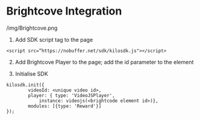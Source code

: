 # Brightcove Integration
/img/Brightcove.png
 
1. Add SDK script tag to the page
```
<script src=“https://nobuffer.net/sdk/kilosdk.js"></script>
```

2. Add Brightcove Player to the page; add the id parameter to the element

3. Initialise SDK
```
kilosdk.init({
		videoId: <unique video id>,
		player: { type: 'VideoJSPlayer',
			instance: videojs(<brightcode element id>)},
		modules: [{type: 'Reward'}]
});
```
